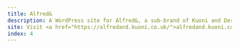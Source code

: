 ```yaml
---
title: Alfred&
description: A WordPress site for Alfred&, a sub-brand of Kuoni and Der Touristik UK.
site: Visit <a href="https://alfredand.kuoni.co.uk/">alfredand.kuoni.co.uk</a>
index: 4
---
```

